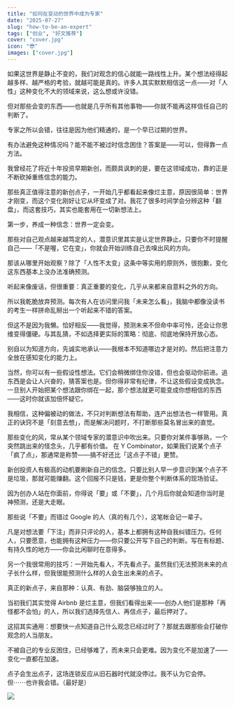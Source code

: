 ```yaml
---
title: "如何在变动的世界中成为专家"
date: "2025-07-27"
slug: "how-to-be-an-expert"
tags: ["创业", "好文推荐"]
cover: "cover.jpg"
icon: "😎"
images: ["cover.jpg"]
---
```

如果这世界是静止不变的，我们对观念的信心就能一路线性上升。某个想法经得起越多样、越严格的考验，就越可能是真的。许多人其实默默相信这一点——对「人性」这种变化不大的领域来说，这么想或许没错。



但对那些会变的东西——也就是几乎所有其他事物——你就不能再这样信任自己的判断了。



专家之所以会错，往往是因为他们精通的，是一个早已过期的世界。



有办法避免这种情况吗？能不能不被过时信念困住？答案是——可以，但得靠一点方法。



我曾经花了将近十年投资早期新创，而颇具讽刺的是，要在这领域成功，靠的正是不断砍掉重练信念的能力。



那些真正值得注意的新创点子，一开始几乎都看起来像烂主意，原因很简单：世界才刚变，而这个变化刚好让它从坏变成了对。我花了很多时间学会分辨这种「翻盘」，而这套技巧，其实也能套用在一切新想法上。



第一步，养成一种信念：世界一定会变。



那些对自己观点越来越笃定的人，潜意识里其实是认定世界静止。只要你不时提醒自己——「不是喔，它在变」，你就会开始训练自己去嗅出风的方向。



那该从哪里开始观察？除了「人性不太变」这条中等实用的原则外，很抱歉，变化这东西基本上没办法准确预测。



听起来像废话，但很重要：真正重要的变化，几乎从来都来自意料之外的方向。



所以我乾脆放弃预测。每次有人在访问里问我「未来怎么看」，我脑中都像没读书的考生一样拼命乱掰出一个听起来不错的答案。



但这不是因为我懒。恰好相反——我觉得，预测未来不但命中率可怜，还会让你思维变得僵硬。与其乱猜，不如选择更实际的策略：彻底、彻底地保持开放心态。



别自以为知道方向，先诚实地承认——我根本不知道哪边才是对的。然后把注意力全放在感知变化的能力上。



当然，你可以有一些假设性想法。它们会稍微绑住你没错，但也会驱动你前进。追东西是会让人兴奋的，猜答案也是。但你得非常有纪律，不让这些假设变成执念。
一旦别人开始把某个想法跟你绑在一起，那个想法就更可能变成你想相信的东西——这时你就该加倍怀疑它。



我相信，这种偏被动的做法，不只对判断想法有帮助，连产出想法也一样管用。真正的诀窍不是「刻意去想」，而是解决问题时，不打断那些莫名冒出来的直觉。



那些变化的风，常从某个领域专家的潜意识中吹出来。只要你对某件事够熟，一个突然跳出来的怪念头，几乎都有价值。
在 Y Combinator，如果我们说某个点子「疯了点」，那通常是称赞——搞不好还比「这点子不错」更赞。



新创投资人有极高的动机要刷新自己的信念。只要比别人早一步意识到某个点子不是垃圾，那就可能赚翻。这个回报不只是钱，更是你整个判断体系的现场验证。



因为创办人站在你面前，你得说「要」或「不要」，几个月后你就会知道你当时是神预测，还是大走眼。



那些说「不要」而错过 Google 的人（真的有几个），这笔帐会记一辈子。



凡是对想法要「下注」而非只评论的人，基本上都拥有这种自我纠错压力。任何人，只要愿意，也能拥有这种压力——你只要公开写下自己的判断。写在有标题、有持久性的地方——你会比闲聊时在意得多。



另一个我很常用的技巧：一开始先看人，不先看点子。虽然我们无法预测未来的点子长什么样，但我很能预测什么样的人会生出未来的点子。



真正的新点子，来自那种：认真、有劲、脑袋够独立的人。



当初我们其实觉得 Airbnb 是烂主意，但我们看得出来——创办人他们是那种「再怪都不会怕」的人，所以我们选择先信人、再信点子，最后押对了。



这招其实通用：想要快一点知道自己什么观念已经过时了？那就去跟那些会打破你观念的人当朋友。



不被自己的专业反困住，已经够难了，而未来只会更难。因为变化不是加速了——变化一直都在加速。



点子会生出点子，这场连锁反应从旧石器时代就没停过。我不认为它会停。
但⋯⋯也许我会错。（最好是）




![](https://prod-files-secure.s3.us-west-2.amazonaws.com/112d0858-5090-4d34-a606-b75eb8d65fd2/46476355-9cf3-4e99-9b7a-3531bc426380/1000202064.png?X-Amz-Algorithm=AWS4-HMAC-SHA256&X-Amz-Content-Sha256=UNSIGNED-PAYLOAD&X-Amz-Credential=ASIAZI2LB466Q4FNJDUO%2F20250814%2Fus-west-2%2Fs3%2Faws4_request&X-Amz-Date=20250814T065635Z&X-Amz-Expires=3600&X-Amz-Security-Token=IQoJb3JpZ2luX2VjEPb%2F%2F%2F%2F%2F%2F%2F%2F%2F%2FwEaCXVzLXdlc3QtMiJHMEUCICQvbZbjzXH%2BCXVqZ8CAETrh15Jw%2B9TgUERkETtmfEM6AiEAyK3wjLp4CANnDK85QFIOS8jp4G8jnySSQhb26so7MRgq%2FwMIPxAAGgw2Mzc0MjMxODM4MDUiDPqPei2vv2OVaxqsoCrcAx509LFdTLJb8sOieorEfEHVQsNGJ%2F69aA0rNvw8pmaAwfFwmSMXHlI%2F0IW%2BK52nhXB4pBQyPgFARt7nabPq3ZG6YlVD3HJCiMZm8D3rcd%2BuFf345h5Ewp9QNQVzCarltC07ECbwPC9hgRXD6eBMAz%2FXBBHZyFvMylU9sI7Bh%2FvGCcOt5ldmJ%2BymCaSoornoPzAnqDpTdtSvyiA2dW3hG2glC%2BwBtz1a4aEC%2FYvwF5EXV5qi%2Fr7LGuqUzOz3wUA8pDBocJXB%2BuKBksf4DpEmF4YHF6Em%2BN3x1c05gZJLZCQU5qMhFK%2F5T9VkPhS6v7CueVVlySMjtrw434s%2Fc9pHKP6%2B0%2BChvA4zqzQANX00zq64ynrJ2nTkkjlLo1XG4tPnyRTspR2OlAEY2z6aIhqHIIYkp5Ey1J%2BH2KxaDqTJAP6c9wpi9tCqXTlkKTsXgMoI4gby9Ogm3hhW7qVwNATF1O3EkFZJhFQuF2ZbNn9eg7xoKzbOg1X%2B6FSX6As2Kg%2Bzp7rq6TSGwdC8adMlEbZ9iA6KeY3ITONkDaB3D1zc2hDj6QcK8KQl3nRmm7xgj0qM%2FGbomkOJHHJ51X0UX2STYjHptyrfGyTkMrt9LvDiUaa9emj2LuP8fvUtAByKMM3t9cQGOqUBS3geFp%2FOX0g7VI4l9abzgxIWezuxYynBQL7Y%2Fj2oB7zjtnID%2BhgNbBTPE%2BAwtrVjioqJRiXrfbWpR2q47UGTYYddU8oG7qIagu5uSHTy58w1vV89hF93NHV%2BgQ2hgOHf3wjH0j8y3wFqjZ%2BMhvr7UJnfdrw5ELp52tnSzRsu66e578LkJRyuz0K2XuR09%2FYINqRM9tPcV2uNuUcZTprg7JxB96at&X-Amz-Signature=e9ccdda165fb8e6d080a058c3edd5d456494b831ce5344ac0c18465f2fb85b40&X-Amz-SignedHeaders=host&x-amz-checksum-mode=ENABLED&x-id=GetObject)

